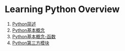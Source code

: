# Learning Python Overview

1. [Python简述](Python.doc)
2. [Python基本概念](Python_basic.doc)
3. [Python基本概念-函数](Python_basic2.doc)
4. [Python第三方模块](python_module.html)
